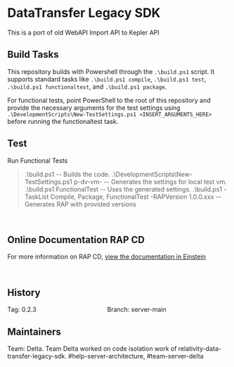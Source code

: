 # DataTransfer Legacy SDK

This is a port of old WebAPI Import API to Kepler API



## Build Tasks

This repository builds with Powershell through the `.\build.ps1` script.
It supports standard tasks like `.\build.ps1 compile`, `.\build.ps1 test`, `.\build.ps1 functionaltest`, and `.\build.ps1 package`.

For functional tests, point PowerShell to the root of this repository and provide the necessary arguments for the test settings using `.\DevelopmentScripts\New-TestSettings.ps1 <INSERT_ARGUMENTS_HERE>` before running the functionaltest task.


## Test

Run Functional Tests
> .\build.ps1 -- Builds the code.
> .\DevelopmentScripts\New-TestSettings.ps1 p-dv-vm-<currentVm> -- Generates the settings for local test vm.
> .\build.ps1 FunctionalTest -- Uses the generated settings.
> .\build.ps1 -TaskList Compile, Package, FunctionalTest -RAPVersion 1.0.0.xxx -- Generates RAP with provided versions


 
## Online Documentation RAP CD

For more information on RAP CD, [view the documentation in Einstein](https://einstein.kcura.com/x/hRkFCQ)

 
## History

Tag: 0.2.3                                        
Branch: server-main

## Maintainers
Team:  Delta.
Team Delta worked on code isolation work of relativity-data-transfer-legacy-sdk.
#help-server-architecture, #team-server-delta

